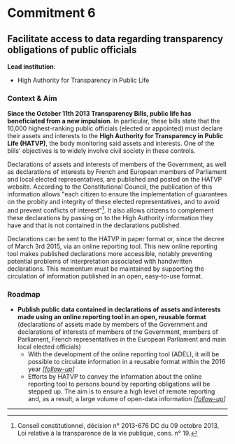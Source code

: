 # Commitment 6

## Facilitate access to data regarding transparency obligations of public officials

**Lead institution**:
- High Authority for Transparency in Public Life

### Context & Aim

**Since the October 11th 2013 Transparency Bills, public life has beneficiated from a new impulsion**. In particular, these bills state that the 10,000 highest-ranking public officials (elected or appointed) must declare their assets and interests to the **High Authority for Transparency in Public Life (HATVP)**, the body monitoring said assets and interests. One of the bills' objectives is to widely involve civil society in these controls.

Declarations of assets and interests of members of the Government, as well as declarations of interests by French and European members of Parliament and local elected representatives, are published and posted on the HATVP website. According to the Constitutional Council, the publication of this information allows "each citizen to ensure the implementation of guarantees on the probity and integrity of these elected representatives, and to avoid and prevent conflicts of interest"[^1]. It also allows citizens to complement these declarations by passing on to the High Authority information they have and that is not contained in the declarations published.

Declarations can be sent to the HATVP in paper format or, since the decree of March 3rd  2015, via an online reporting tool. This new online reporting tool makes published declarations more accessible, notably preventing potential problems of interpretation associated with handwritten declarations. This momentum must be maintained by supporting the circulation of information published in an open, easy-to-use format.

### Roadmap

- **Publish public data contained in declarations of assets and interests made using an online reporting tool in an open, reusable format** (declarations of assets made by members of the Government and declarations of interests of members of the Government, members of Parliament, French representatives in the European Parliament and main local elected officials)
    - With the development of the online reporting tool (ADEL), it will be possible to circulate information in a reusable format within the 2016 year
     _[[follow-up](https://git.framasoft.org/etalab/suivi/issues/149)]_
    - Efforts by HATVP to convey the information about the online reporting tool to persons bound by reporting obligations will be stepped up. The aim is to ensure a high level of remote reporting and, as a result, a large volume of open-data information
     _[[follow-up](https://git.framasoft.org/etalab/suivi/issues/150)]_

----

[^1]:  Conseil constitutionnel, décision n° 2013-676 DC du 09 octobre 2013, Loi relative à la transparence de la vie publique, cons. n° 19.